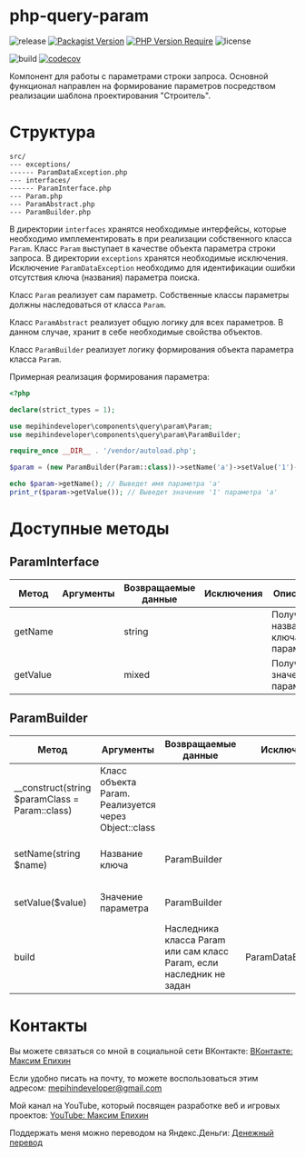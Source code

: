 # php-query-param

![release](https://img.shields.io/github/v/release/mepihindeveloper/php-query-param?label=version)
[![Packagist Version](https://img.shields.io/packagist/v/mepihindeveloper/php-query-param)](https://packagist.org/packages/mepihindeveloper/php-query-param)
[![PHP Version Require](http://poser.pugx.org/mepihindeveloper/php-query-param/require/php)](https://packagist.org/packages/mepihindeveloper/php-query-param)
![license](https://img.shields.io/github/license/mepihindeveloper/php-query-param)

![build](https://github.com/mepihindeveloper/php-query-param/actions/workflows/php.yml/badge.svg?branch=stable)
[![codecov](https://codecov.io/gh/mepihindeveloper/php-query-param/branch/stable/graph/badge.svg?token=36PP7VKHKG)](https://codecov.io/gh/mepihindeveloper/php-query-param)

Компонент для работы с параметрами строки запроса. Основной функционал направлен на формирование параметров посредством реализации шаблона проектирования "Строитель".

# Структура

```
src/
--- exceptions/
------ ParamDataException.php
--- interfaces/
------ ParamInterface.php
--- Param.php
--- ParamAbstract.php
--- ParamBuilder.php
```

В директории `interfaces` хранятся необходимые интерфейсы, которые необходимо имплементировать в при реализации 
собственного класса `Param`. Класс `Param` выступает в качестве объекта параметра строки запроса. 
В директории `exceptions` хранятся необходимые исключения. Исключение `ParamDataException` необходимо
для идентификации ошибки отсутствия ключа (названия) параметра поиска.

Класс `Param` реализует сам параметр. Собственные классы параметры должны наследоваться от класса `Param`.

Класс `ParamAbstract` реализует общую логику для всех параметров. В данном случае, хранит в себе необходимые свойства объектов.

Класс `ParamBuilder` реализует логику формирования объекта параметра класса `Param`.

Примерная реализация формирования параметра:

```php
<?php

declare(strict_types = 1);

use mepihindeveloper\components\query\param\Param;
use mepihindeveloper\components\query\param\ParamBuilder;

require_once __DIR__ . '/vendor/autoload.php';

$param = (new ParamBuilder(Param::class))->setName('a')->setValue('1')->build();

echo $param->getName(); // Выведет имя параметра 'a'
print_r($param->getValue()); // Выведет значение '1' параметра 'a'
```


# Доступные методы

## ParamInterface

| Метод    | Аргументы | Возвращаемые данные | Исключения | Описание                          |
|----------|-----------|---------------------|------------|-----------------------------------|
| getName  |           | string              |            | Получает название ключа параметра |
| getValue |           | mixed               |            | Получает значение параметра       |                                                                                  |                                                   | array               |                                                   | Получает всех слушателей всех событий             |

## ParamBuilder

| Метод                                          | Аргументы                                            | Возвращаемые данные                                                  | Исключения         | Описание                           |
|------------------------------------------------|------------------------------------------------------|----------------------------------------------------------------------|--------------------|------------------------------------|
| __construct(string $paramClass = Param::class) | Класс объекта Param. Реализуется через Object::class |                                                                      |                    |                                    |
| setName(string $name)                          | Название ключа                                       | ParamBuilder                                                         |                    | Устанавливает имя параметра (ключ) |
| setValue($value)                               | Значение параметра                                   | ParamBuilder                                                         |                    | Устанавливает значение параметра   |
| build                                          |                                                      | Наследника класса Param или сам класс Param, если наследник не задан | ParamDataException | Формирует объект параметра         |

# Контакты

Вы можете связаться со мной в социальной сети ВКонтакте: [ВКонтакте: Максим Епихин](https://vk.com/maksimepikhin)

Если удобно писать на почту, то можете воспользоваться этим адресом: mepihindeveloper@gmail.com

Мой канал на YouTube, который посвящен разработке веб и игровых
проектов: [YouTube: Максим Епихин](https://www.youtube.com/channel/UCKusRcoHUy6T4sei-rVzCqQ)

Поддержать меня можно переводом на Яндекс.Деньги: [Денежный перевод](https://yoomoney.ru/to/410012382226565)